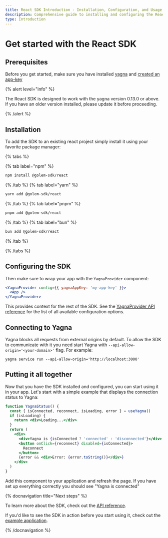 ```yaml
---
title: React SDK Introduction - Installation, Configuration, and Usage
description: Comprehensive guide to installing and configuring the React SDK for Golem, including prerequisites, installation steps, and a practical example to connect with Yagna.
type: Introduction
---
```


# Get started with the React SDK

## Prerequisites

Before you get started, make sure you have installed [yagna](/docs/creators/javascript/examples/tools/yagna-installation-for-requestors) and [created an app-key](/docs/creators/javascript/examples/using-app-keys#creating-unique-app-keys)

{% alert level="info" %}

The React SDK is designed to work with the yagna version 0.13.0 or above. If you have an older version installed, please update it before proceeding.

{% /alert %}

## Installation

To add the SDK to an existing react project simply install it using your favorite package manager:

{% tabs %}

{% tab label="npm" %}

```bash
npm install @golem-sdk/react
```

{% /tab %}
{% tab label="yarn" %}

```bash
yarn add @golem-sdk/react
```

{% /tab %}
{% tab label="pnpm" %}

```bash
pnpm add @golem-sdk/react
```

{% /tab %}
{% tab label="bun" %}

```bash
bun add @golem-sdk/react
```

{% /tab %}

{% /tabs %}

## Configuring the SDK

Then make sure to wrap your app with the `YagnaProvider` component:

```jsx
<YagnaProvider config={{ yagnaAppKey: 'my-app-key' }}>
  <App />
</YagnaProvider>
```

This provides context for the rest of the SDK. See the [YagnaProvider API reference](/docs/creators/javascript/react/yagna-provider) for the list of all available configuration options.

## Connecting to Yagna

Yagna blocks all requests from external origins by default. To allow the SDK to communicate with it you need start Yagna with `--api-allow-origin='<your-domain>'` flag. For example:

```shell
yagna service run --api-allow-origin='http://localhost:3000'
```

## Putting it all together

Now that you have the SDK installed and configured, you can start using it in your app. Let's start with a simple example that displays the connection status to Yagna:

```jsx
function YagnaStatus() {
  const { isConnected, reconnect, isLoading, error } = useYagna()
  if (isLoading) {
    return <div>Loading...</div>
  }
  return (
    <div>
      <div>Yagna is {isConnected ? 'connected' : 'disconnected'}</div>
      <button onClick={reconnect} disabled={isConnected}>
        Reconnect
      </button>
      {error && <div>Error: {error.toString()}</div>}
    </div>
  )
}
```

Add this component to your application and refresh the page. If you have set up everything correctly you should see "Yagna is connected"

{% docnavigation title="Next steps" %}

To learn more about the SDK, check out the [API reference](/docs/creators/javascript/react/api-reference-overview).

If you'd like to see the SDK in action before you start using it, check out the [example application](/docs/creators/javascript/react/#example-application).

{% /docnavigation %}
